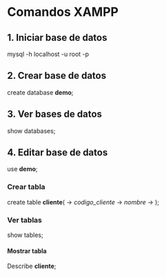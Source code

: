 # Comandos XAMPP

## 1. Iniciar base de datos
mysql -h localhost -u root -p

## 2. Crear base de datos
create database **demo**;

## 3. Ver bases de datos
show databases;

## 4. Editar base de datos
use **demo**;

### Crear tabla
create table **cliente**(
    -> *codigo_cliente*
    -> *nombre*
    -> );

### Ver tablas
show tables;

#### Mostrar tabla
Describe **cliente**;

